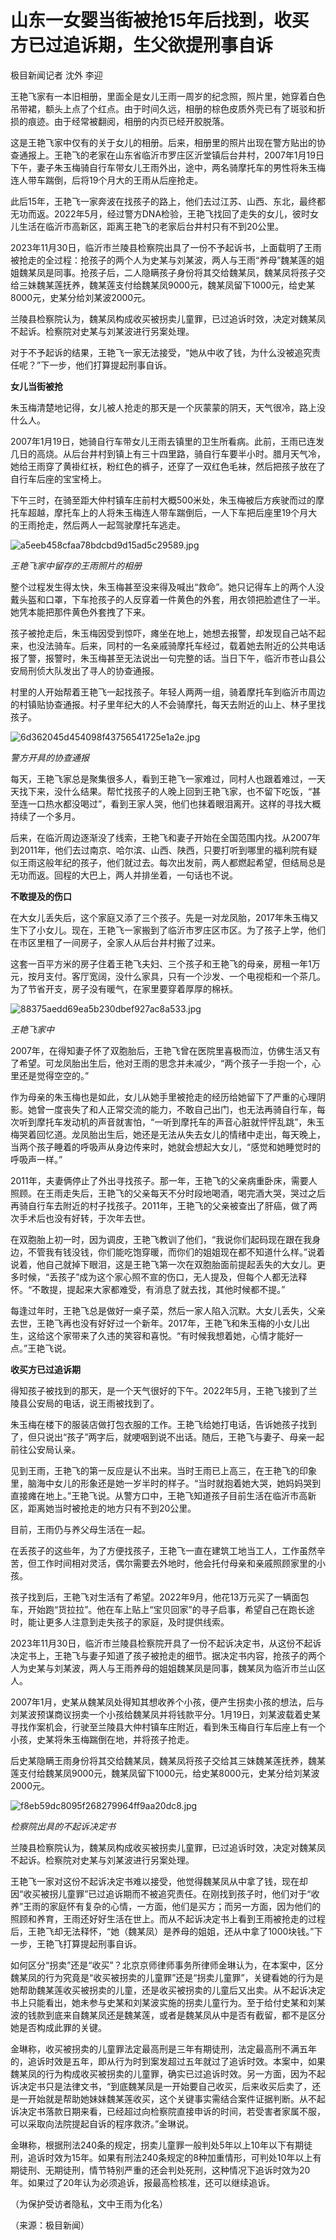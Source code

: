 # 山东一女婴当街被抢15年后找到，收买方已过追诉期，生父欲提刑事自诉

极目新闻记者 沈外 李迎

王艳飞家有一本旧相册，里面全是女儿王雨一周岁的纪念照，照片里，她穿着白色吊带裙，额头上点了个红点。由于时间久远，相册的棕色皮质外壳已有了斑驳和折损的痕迹。由于经常被翻阅，相册的内页已经开胶脱落。

这是王艳飞家中仅有的关于女儿的相册。后来，相册里的照片出现在警方贴出的协查通报上。王艳飞的老家在山东省临沂市罗庄区沂堂镇后台井村，2007年1月19日下午，妻子朱玉梅骑自行车带女儿王雨外出，途中，两名骑摩托车的男性将朱玉梅连人带车踹倒，后将19个月大的王雨从后座抢走。

此后15年，王艳飞一家奔波在找孩子的路上，他们去过江苏、山西、东北，最终都无功而返。2022年5月，经过警方DNA检验，王艳飞找回了走失的女儿，彼时女儿生活在临沂市高新区，距离王艳飞的老家后台井村只有不到20公里。

2023年11月30日，临沂市兰陵县检察院出具了一份不予起诉书，上面载明了王雨被抢走的全过程：抢孩子的两个人为史某与刘某波，两人与王雨“养母”魏某莲的姐姐魏某凤是同事。抢孩子后，二人隐瞒孩子身份将其交给魏某凤，魏某凤将孩子交给三妹魏某莲抚养，魏某莲支付给魏某凤9000元，魏某凤留下1000元，给史某8000元，史某分给刘某波2000元。

兰陵县检察院认为，魏某凤构成收买被拐卖儿童罪，已过追诉时效，决定对魏某凤不起诉。检察院对史某与刘某波进行另案处理。

对于不予起诉的结果，王艳飞一家无法接受，“她从中收了钱，为什么没被追究责任呢？”下一步，他们打算提起刑事自诉。

**女儿当街被抢**

朱玉梅清楚地记得，女儿被人抢走的那天是一个灰蒙蒙的阴天，天气很冷，路上没什么人。

2007年1月19日，她骑自行车带女儿王雨去镇里的卫生所看病。此前，王雨已连发几日的高烧。从后台井村到镇上有三十四里路，骑自行车要半小时。腊月天气冷，她给王雨穿了黄褂红袄，粉红色的裤子，还穿了一双红色毛袜，然后把孩子放在了自行车后座的宝宝椅上。

下午三时，在骑至距大仲村镇车庄前村大概500米处，朱玉梅被后方疾驶而过的摩托车超越，摩托车上的人将朱玉梅连人带车踹倒后，一人下车把后座里19个月大的王雨抢走，然后两人一起驾驶摩托车逃走。

![a5eeb458cfaa78bdcbd9d15ad5c29589.jpg](https://raw.githubusercontent.com/qqhsx/qqnews_image/main/2024/01/18/山东一女婴当街被抢15年后找到，收买方已过追诉期，生父欲提刑事自诉/a5eeb458cfaa78bdcbd9d15ad5c29589.jpg)

 _王艳飞家中留存的王雨照片的相册_

整个过程发生得太快，朱玉梅甚至没来得及喊出“救命”。她只记得车上的两个人没戴头盔和口罩，下车抢孩子的人反穿着一件黄色的外套，用衣领把脸遮住了一半。她凭本能把那件黄色外套拽了下来。

孩子被抢走后，朱玉梅因受到惊吓，瘫坐在地上，她想去报警，却发现自己站不起来，也没法骑车。后来，同村的一名亲戚骑摩托车经过，载着她去附近的公共电话报了警，报警时，朱玉梅甚至无法说出一句完整的话。当日下午，临沂市苍山县公安局刑侦大队发出了寻人的协查通报。

村里的人开始帮着王艳飞一起找孩子。年轻人两两一组，骑着摩托车到临沂市周边的村镇贴协查通报。村子里年纪大的人不会骑摩托，每天去附近的山上、林子里找孩子。

![6d362045d454098f43756541725e1a2e.jpg](https://raw.githubusercontent.com/qqhsx/qqnews_image/main/2024/01/18/山东一女婴当街被抢15年后找到，收买方已过追诉期，生父欲提刑事自诉/6d362045d454098f43756541725e1a2e.jpg)

_警方开具的协查通报_

每天，王艳飞家总是聚集很多人，看到王艳飞一家难过，同村人也跟着难过，一天天找下来，没什么结果。帮忙找孩子的人晚上回到王艳飞家，也不留下吃饭，“甚至连一口热水都没喝过”，看到王家人哭，他们也抹着眼泪离开。这样的寻找大概持续了一个多月。

后来，在临沂周边逐渐没了线索，王艳飞和妻子开始在全国范围内找。从2007年到2011年，他们去过南京、哈尔滨、山西、陕西，只要打听到哪里的福利院有疑似王雨这般年纪的孩子，他们就过去。每次出发前，两人都燃起希望，但结局总是无功而返。回程的大巴上，两人并排坐着，一句话也不说。

**不敢提及的伤口**

在大女儿丢失后，这个家庭又添了三个孩子。先是一对龙凤胎，2017年朱玉梅又生下了小女儿。现在，王艳飞一家搬到了临沂市罗庄区市区。为了孩子上学，他们在市区里租了一间房子，全家人从后台井村搬了过来。

这套一百平方米的房子住着王艳飞夫妇、三个孩子和王艳飞的母亲，房租一年1万元，按月支付。客厅宽阔，没什么家具，只有一个沙发、一个电视柜和一个茶几。为了节省开支，房子没有暖气，在家里要穿着厚厚的棉袄。

![88375aedd69ea5b230dbef927ac8a533.jpg](https://raw.githubusercontent.com/qqhsx/qqnews_image/main/2024/01/18/山东一女婴当街被抢15年后找到，收买方已过追诉期，生父欲提刑事自诉/88375aedd69ea5b230dbef927ac8a533.jpg)

 _王艳飞家中_

2007年，在得知妻子怀了双胞胎后，王艳飞曾在医院里喜极而泣，仿佛生活又有了希望。可龙凤胎出生后，他对王雨的思念并未减少，“两个孩子一手抱一个，心里还是觉得空空的。”

作为母亲的朱玉梅也是如此，女儿从她手里被抢走的经历给她留下了严重的心理阴影。她曾一度丧失了和人正常交流的能力，不敢自己出门，也无法再骑自行车，每次听到摩托车发动机的声音就害怕，“一听到摩托车的声音心脏就怦怦乱跳”，朱玉梅哭着回忆道。龙凤胎出生后，她还是无法从失去女儿的情绪中走出，每天晚上，当两个孩子睡着的呼吸声从身边传来时，她就会想起大女儿，“感觉和她睡觉时的呼吸声一样。”

2011年，夫妻俩停止了外出寻找孩子。那一年，王艳飞的父亲病重卧床，需要人照顾。在王雨走失后，王艳飞的父亲每天不分时段地喝酒，喝完酒大哭，哭过之后再骑自行车去附近的村子找孩子。2011年，王艳飞的父亲被查出了肝癌，做了两次手术后也没有好转，于次年去世。

在双胞胎上初一时，因为调皮，王艳飞教训了他们，“我说你们起码现在跟在我身边，不管我有钱没钱，你们能吃饱穿暖，而你们的姐姐现在都不知道什么样。”说着说着，他自己就掉下眼泪，这是王艳飞第一次在双胞胎面前提起丢失的大女儿。更多时候，“丢孩子”成为这个家心照不宣的伤口，无人提及，但每个人都无法释怀。“不敢提，提起来大家都难受，有消息了就去找，其他时候都不提。”

每逢过年时，王艳飞总是做好一桌子菜，然后一家人陷入沉默。大女儿丢失，父亲去世，王艳飞再也没有好好过一个新年。2017年，王艳飞和朱玉梅的小女儿出生，这给这个家带来了久违的笑容和喜悦。“有时候我想着她，心情才能好一点。”王艳飞说。

**收买方已过追诉期**

得知孩子被找到的那天，是一个天气很好的下午。2022年5月，王艳飞接到了兰陵县公安局的电话，说王雨被找到了。

朱玉梅在楼下的服装店做打包衣服的工作。王艳飞给她打电话，告诉她孩子找到了，但只说出“孩子”两字后，就哽咽到说不出话。随后，王艳飞与妻子、母亲一起前往公安局认亲。

见到王雨，王艳飞的第一反应是认不出来。当时王雨已上高三，在王艳飞的印象里，脑海中女儿的形象还是她一岁半时的样子。“当时就抱着她大哭，她妈妈哭到直接瘫在地上。”王艳飞说。从警方口中，王艳飞知道孩子目前生活在临沂市高新区，距离她当时被抢走的地方只有不到20公里。

目前，王雨仍与养父母生活在一起。

在丢孩子的这些年，为了方便找孩子，王艳飞一直在建筑工地当工人，工作虽然辛苦，但工作时间相对灵活，偶尔需要去外地时，他会托付母亲和亲戚照顾家里的小孩。

孩子找到后，王艳飞对生活有了希望。2022年9月，他花13万元买了一辆面包车，开始跑“货拉拉”。他在车上贴上“宝贝回家”的寻子启事，希望自己在跑长途时，能让更多人注意到走失孩子的家庭，及时提供线索。

2023年11月30日，临沂市兰陵县检察院开具了一份不起诉决定书，从这份不起诉决定书上，王艳飞与妻子知道了孩子被抢走的细节。据决定书内容，抢孩子的两个人为史某与刘某波，两人与王雨养母的姐姐魏某凤是同事，魏某凤为临沂市兰山区人。

2007年1月，史某从魏某凤处得知其想收养个小孩，便产生拐卖小孩的想法，后与刘某波预谋商议拐卖一个小孩给魏某凤并将钱款平分。1月19日，刘某波载着史某寻找作案机会，行驶至兰陵县大仲村镇车庄附近，看到朱玉梅自行车后座上有一个小孩，史某将朱玉梅踹倒在地，并将孩子抢走。

后史某隐瞒王雨身份将其交给魏某凤，魏某凤将孩子交给其三妹魏某莲抚养，魏某莲支付给魏某凤9000元，魏某凤留下1000元，给史某8000元，史某分给刘某波2000元。

![f8eb59dc8095f268279964ff9aa20dc8.jpg](https://raw.githubusercontent.com/qqhsx/qqnews_image/main/2024/01/18/山东一女婴当街被抢15年后找到，收买方已过追诉期，生父欲提刑事自诉/f8eb59dc8095f268279964ff9aa20dc8.jpg)

_检察院出具的不起诉决定书_

兰陵县检察院认为，魏某凤构成收买被拐卖儿童罪，已过追诉时效，决定对魏某凤不起诉。检察院对史某与刘某波进行另案处理。

王艳飞一家对这份不起诉决定书难以接受，他觉得魏某凤从中拿了钱，现在却因“收买被拐儿童罪”已过追诉期而不被追究责任。在刚找到孩子时，他们对于“收养”王雨的家庭怀有复杂的心情，一方面，他们是买方；而另一方面，因为他们的照顾和养育，王雨还好好生活在世上。而从不起诉决定书上看到王雨被抢走的过程后，王艳飞却无法释怀，“她（魏某凤）是养母的姐姐，还从中拿了1000块钱。”下一步，王艳飞打算提起刑事自诉。

如何区分“拐卖”还是“收买”？北京京师律师事务所律师金琳认为，在本案中，区分魏某凤的行为究竟是“收买被拐卖的儿童罪”还是“拐卖儿童罪”，关键看她的行为是她帮助魏某莲收买被拐卖的儿童，还是收买被拐卖的儿童后又出卖。从不起诉决定书上只能看出，她未参与史某和刘某波实施的拐卖儿童行为。至于给付史某和刘某波的钱款到底来自魏某凤还是魏某莲，或者是魏某凤从中是否有截留，都不是区分她是否构成此罪的关键。

金琳称，收买被拐卖的儿童罪法定最高刑是三年有期徒刑，法定最高刑不满五年的，追诉时效是五年，即从行为时到案发超过五年就过了追诉时效。本案中，如果魏某凤的行为构成收买被拐卖的儿童罪，确实已过追诉时效。另一方面，因为不起诉决定书只是法律文书，“到底魏某凤是一开始要自己收买，后来收买后卖了，还是一开始就是帮助她妹妹魏某莲收买，这个关键事实需结合案件证据判断。从不起诉决定书落款日期来看，已经超过向检察院直接申诉的时间，若受害者家属不服，可以采取向法院提起自诉的程序救济。”金琳说。

金琳称，根据刑法240条的规定，拐卖儿童罪一般判处5年以上10年以下有期徒刑，追诉时效为15年。如果有刑法240条规定的8种加重情形，可判处10年以上有期徒刑、无期徒刑，情节特别严重的还会判处死刑，这种情况下追诉时效为20年。如果过了20年认为必须追诉，报最高检核准，还可以继续追诉。

（为保护受访者隐私，文中王雨为化名）

（来源：极目新闻）

